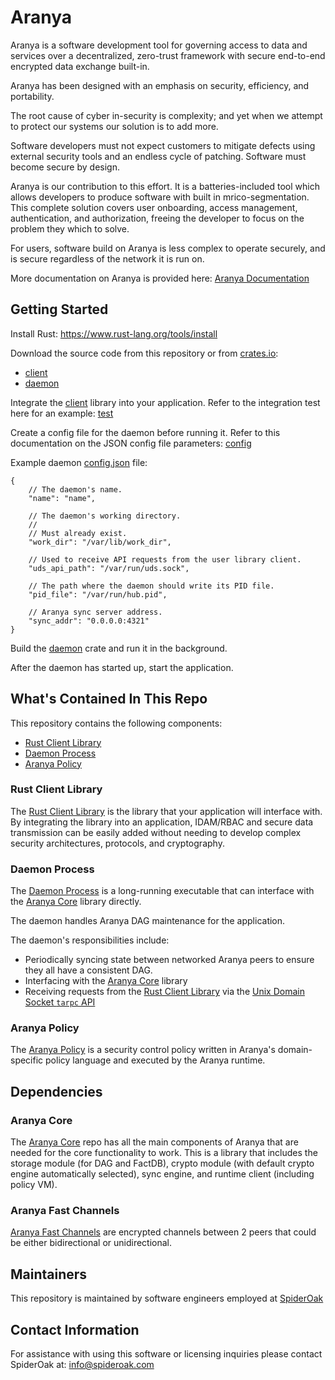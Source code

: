 # Aranya

Aranya is a software development tool for governing access to data and services over a decentralized, zero-trust framework with secure end-to-end encrypted data exchange built-in.

Aranya has been designed with an emphasis on security, efficiency, and portability.

The root cause of cyber in-security is complexity; and yet when we attempt to protect our systems our solution is to add more.
 
Software developers must not expect customers to mitigate defects using external security tools and an endless cycle of patching. Software must become secure by design.
 
Aranya is our contribution to this effort. It is a batteries-included tool which allows developers to produce software with built in mrico-segmentation. This complete solution covers user onboarding, access management, authentication, and authorization, freeing the developer to focus on the problem they which to solve.
 
For users, software build on Aranya is less complex to operate securely, and is secure regardless of the network it is run on.

More documentation on Aranya is provided here:
[Aranya Documentation](https://github.com/aranya-project/docs)

## Getting Started

Install Rust:
<https://www.rust-lang.org/tools/install>

Download the source code from this repository or from [crates.io](https://crates.io):
- [client](https://crates.io/crates/aranya-client)
- [daemon](https://crates.io/crates/aranya-daemon)

Integrate the [client](crates/aranya-client) library into your application. Refer to the integration test here for an example:
[test](crates/daemon/tests/tests.rs)

Create a config file for the daemon before running it. Refer to this documentation on the JSON config file parameters:
[config](crates/aranya-daemon/src/config.rs)

Example daemon [config.json](crates/aranya-daemon/example.json) file:
```
{
	// The daemon's name.
	"name": "name",
	
	// The daemon's working directory.
	//
	// Must already exist.
	"work_dir": "/var/lib/work_dir",

	// Used to receive API requests from the user library client.
	"uds_api_path": "/var/run/uds.sock",

	// The path where the daemon should write its PID file.
	"pid_file": "/var/run/hub.pid",

	// Aranya sync server address.
	"sync_addr": "0.0.0.0:4321"
}
```

Build the [daemon](crates/aranya-daemon) crate and run it in the background.

After the daemon has started up, start the application.

## What's Contained In This Repo

This repository contains the following components:
- [Rust Client Library](crates/aranya-client)
- [Daemon Process](crates/aranya-daemon)
- [Aranya Policy](crates/aranya-daemon/src/policy.md)

### Rust Client Library

The [Rust Client Library](crates/aranya-client) is the library that your application will interface with.
By integrating the library into an application, IDAM/RBAC and secure data transmission can be easily added without needing to develop complex security architectures, protocols, and cryptography.

### Daemon Process

The [Daemon Process](crates/aranya-daemon) is a long-running executable that can interface with the [Aranya Core](https://github.com/aranya-project/aranya-core) library directly.

The daemon handles Aranya DAG maintenance for the application.

The daemon's responsibilities include:
- Periodically syncing state between networked Aranya peers to ensure they all have a consistent DAG.
- Interfacing with the [Aranya Core](https://github.com/aranya-project/aranya-core) library
- Receiving requests from the [Rust Client Library](crates/aranya-client) via the [Unix Domain Socket `tarpc` API](crates/aranya-daemon-api)

### Aranya Policy

The [Aranya Policy](crates/daemon/src/policy.md) is a security control policy written in Aranya's domain-specific policy language and executed by the Aranya runtime.

## Dependencies

### Aranya Core

The [Aranya Core](https://github.com/aranya-project/aranya-core) repo has all the main components of Aranya that are needed for the core functionality to work. This is a library that includes the storage module (for DAG and FactDB), crypto module (with default crypto engine automatically selected), sync engine, and runtime client (including policy VM).

### Aranya Fast Channels

[Aranya Fast Channels](https://github.com/aranya-project/aranya-fast-channels) are encrypted channels between 2 peers that could be either bidirectional or unidirectional.

## Maintainers

This repository is maintained by software engineers employed at [SpiderOak](https://spideroak.com/)

## Contact Information

For assistance with using this software or licensing inquiries please contact SpiderOak at:
<info@spideroak.com>
